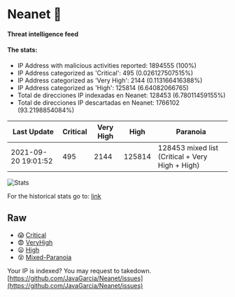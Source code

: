 # Neanet :hocho:
#### Threat intelligence feed
#### The stats:

- IP Address with malicious activities reported: 1894555 (100%)
- IP Address categorized as 'Critical':  495 (0.026127507515%)
- IP Address categorized as 'Very High':  2144 (0.113166416388%)
- IP Address categorized as 'High':  125814 (6.64082066765)
- Total de direcciones IP indexadas en Neanet:  128453 (6.78011459155%)
- Total de direcciones IP descartadas en Neanet:  1766102 (93.2198854084%)

| Last Update | Critical | Very High | High | Paranoia |
| --- | --- | --- | --- | --- |
| 2021-09-20 19:01:52 | 495 | 2144 | 125814 | 128453 mixed list (Critical + Very High + High)|

![Stats](https://docs.google.com/spreadsheets/d/e/2PACX-1vSnaNMIXVabIpDJjufMlzH7poXnshF3mgd8Is1g9ytUEzVsP5my4Trn8f-xkoLLQ38xpL3HtmUexLo6/pubchart?oid=501124687&format=image)

For the historical stats go to: [link](/stats.csv)
## Raw
- :scream: [Critical](https://raw.githubusercontent.com/JavaGarcia/Neanet/master/blacklists/neanet_critical.txt)
- :fearful: [VeryHigh](https://raw.githubusercontent.com/JavaGarcia/Neanet/master/blacklists/neanet_veryHigh.txtt)
- :frowning: [High](https://raw.githubusercontent.com/JavaGarcia/Neanet/master/blacklists/neanet_high.txt)
- :dizzy_face: [Mixed-Paranoia](https://raw.githubusercontent.com/JavaGarcia/Neanet/master/blacklists/neanet_all.txt)


Your IP is indexed? You may request to takedown. [https://github.com/JavaGarcia/Neanet/issues](https://github.com/JavaGarcia/Neanet/issues)









































































































































































































































































































































































































































































































































































































































































































































































































































































































































































































































































































































































































































































































































































































































































































































































































































































































































































































































































































































































































































































































































































































































































































































































































































































































































































































































































































































































































































































































































































































































































































































































































































































































































































































































































































































































































































































































































































































































































































































































































































































































































































































































































































































































































































































































































































































































































































































































































































































































































































































































































































































































































































































































































































































































































































































































































































































































































































































































































































































































































































































































































































































































































































































































































































































































































































































































































































































































































































































































































































































































































































































































































































































































































































































































































































































































































































































































































































































































































































































































































































































































































































































































































































































































































































































































































































































































































































































































































































































































































































































































































































